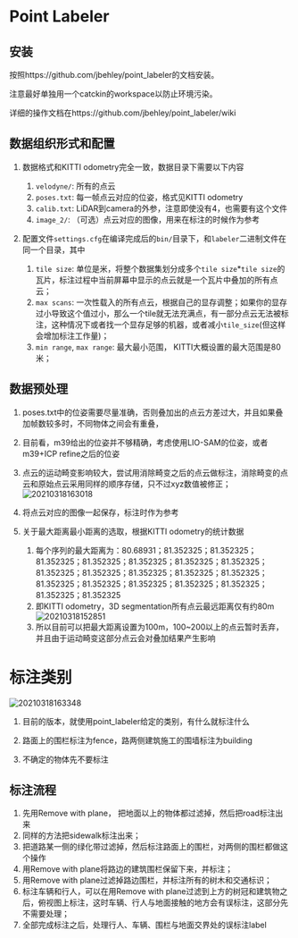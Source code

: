 # Point Labeler
## 安装

按照https://github.com/jbehley/point_labeler的文档安装。

注意最好单独用一个catckin的workspace以防止环境污染。

详细的操作文档在https://github.com/jbehley/point_labeler/wiki

## 数据组织形式和配置

1. 数据格式和KITTI odometry完全一致，数据目录下需要以下内容
   1. `velodyne/`: 所有的点云
   2. `poses.txt`: 每一帧点云对应的位姿，格式见KITTI odometry
   3. `calib.txt`: LiDAR到camera的外参，注意即使没有4，也需要有这个文件
   4. `image_2/`: （可选）点云对应的图像，用来在标注的时候作为参考

2. 配置文件`settings.cfg`在编译完成后的`bin/`目录下，和`labeler`二进制文件在同一个目录，其中
   1. `tile size`: 单位是米，将整个数据集划分成多个`tile size`*`tile size`的瓦片，标注过程中当前屏幕中显示的点云就是一个瓦片中叠加的所有点云；
   2. `max scans`: 一次性载入的所有点云，根据自己的显存调整；如果你的显存过小导致这个值过小，那么一个tile就无法充满点，有一部分点云无法被标注，这种情况下或者找一个显存足够的机器，或者减小`tile_size`(但这样会增加标注工作量)；
   3. `min range`, `max range`: 最大最小范围， KITTI大概设置的最大范围是80米；


## 数据预处理

1. poses.txt中的位姿需要尽量准确，否则叠加出的点云方差过大，并且如果叠加帧数较多时，不同物体之间会有重叠，
2. 目前看，m39给出的位姿并不够精确，考虑使用LIO-SAM的位姿，或者m39+ICP refine之后的位姿
3. 点云的运动畸变影响较大，尝试用消除畸变之后的点云做标注，消除畸变的点云和原始点云采用同样的顺序存储，只不过xyz数值被修正；
![20210318163018](https://cdn.jsdelivr.net/gh/HViktorTsoi/gitnote-image@master/PicGo/20210318163018.png)

4. 将点云对应的图像一起保存，标注时作为参考
5. 关于最大距离最小距离的选取，根据KITTI odometry的统计数据
   1. 每个序列的最大距离为：80.68931；81.352325；81.352325；81.352325；81.352325；81.352325；81.352325；81.352325；81.352325；81.352325；81.352325；81.352325；81.352325；81.352325；81.352325；81.352325；81.352325；81.352325；81.352325；81.352325
   2. 即KITTI odometry，3D segmentation所有点云最远距离仅有约80m ![20210318152851](https://cdn.jsdelivr.net/gh/HViktorTsoi/gitnote-image@master/PicGo/20210318152851.png)
   3. 所以目前可以把最大距离设置为100m，100~200以上的点云暂时丢弃，并且由于运动畸变这部分点云会对叠加结果产生影响

# 标注类别
 ![20210318163348](https://cdn.jsdelivr.net/gh/HViktorTsoi/gitnote-image@master/PicGo/20210318163348.png)
 
1. 目前的版本，就使用point_labeler给定的类别，有什么就标注什么

2. 路面上的围栏标注为fence，路两侧建筑施工的围墙标注为building

3. 不确定的物体先不要标注

## 标注流程
1. 先用Remove with plane， 把地面以上的物体都过滤掉，然后把road标注出来
2. 同样的方法把sidewalk标注出来；
3. 把道路某一侧的绿化带过滤掉，然后标注路面上的围栏，对两侧的围栏都做这个操作
4. 用Remove with plane将路边的建筑围栏保留下来，并标注；
5. 用Remove with plane过滤掉路边围栏，并标注所有的树木和交通标识；
6. 标注车辆和行人，可以在用Remove with plane过滤到上方的树冠和建筑物之后，俯视图上标注，这时车辆、行人与地面接触的地方会有误标注，这部分先不需要处理；
7. 全部完成标注之后，处理行人、车辆、围栏与地面交界处的误标注label


